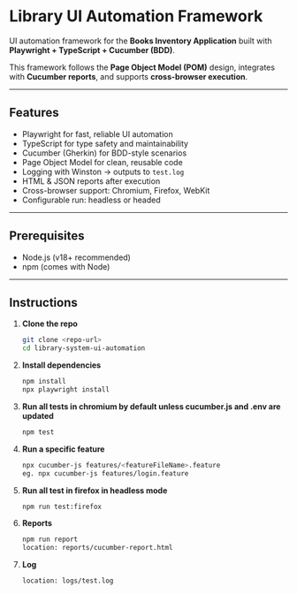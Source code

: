 # Library UI Automation Framework

UI automation framework for the **Books Inventory Application** built with **Playwright + TypeScript + Cucumber (BDD)**.  

This framework follows the **Page Object Model (POM)** design, integrates with **Cucumber reports**, and supports **cross-browser execution**.

---

## Features
- Playwright for fast, reliable UI automation  
- TypeScript for type safety and maintainability  
- Cucumber (Gherkin) for BDD-style scenarios  
- Page Object Model for clean, reusable code  
- Logging with Winston → outputs to `test.log`  
- HTML & JSON reports after execution  
- Cross-browser support: Chromium, Firefox, WebKit  
- Configurable run: headless or headed  

---

## Prerequisites
- Node.js (v18+ recommended)  
- npm (comes with Node)  

---

## Instructions

1. **Clone the repo**
   ```bash
   git clone <repo-url>
   cd library-system-ui-automation

2. **Install dependencies**
   ```bash
   npm install
   npx playwright install

3. **Run all tests in chromium by default unless cucumber.js and .env are updated**
   ```bash
   npm test

4. **Run a specific feature**
   ```bash
   npx cucumber-js features/<featureFileName>.feature
   eg. npx cucumber-js features/login.feature

5. **Run all test in firefox in headless mode**
   ```bash
   npm run test:firefox

6. **Reports**
   ```bash
   npm run report
   location: reports/cucumber-report.html

7. **Log**
   ```bash
   location: logs/test.log
